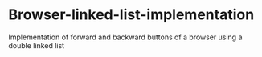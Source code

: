 # Browser-linked-list-implementation
Implementation of forward and backward buttons of a browser using a double linked list
